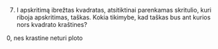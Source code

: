 7. I apskritimą ibrežtas kvadratas, atsitiktinai parenkamas skritulio, kuri riboja apskritimas,
taškas. Kokia tikimybe, kad taškas bus ant kurios nors kvadrato kraštines?

0, nes krastine neturi ploto